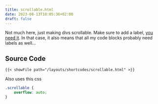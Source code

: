 ```yaml
---
title: scrollable.html
date: 2023-08-13T18:05:36+02:00
draft: false
---
```


Not much here, just making divs scrollable. Make sure to add a label, [you need it](https://adrianroselli.com/2020/11/under-engineered-responsive-tables.html).<!--more--> In that case, it also means that all my code blocks probably need labels as well...

## Source Code

```go-html-template
{{< showFile path="/layouts/shortcodes/scrollable.html" >}}
```

Also uses this css

```css
.scrollable {
    overflow: auto;
}
```
